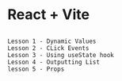 # React + Vite

## 

    Lesson 1 - Dynamic Values 
    Lesson 2 - CLick Events
    Lesson 3 - Using useState hook
    Lesson 4 - Outputting List 
    lesson 5 - Props 

